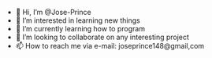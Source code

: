 - 👋 Hi, I’m @Jose-Prince
- 👀 I’m interested in learning new things
- 🌱 I’m currently learning how to program
- 💞️ I’m looking to collaborate on any interesting project
- 📫 How to reach me via e-mail: joseprince148@gmail,com

<!---
Jose-Prince/Jose-Prince is a ✨ special ✨ repository because its `README.md` (this file) appears on your GitHub profile.
You can click the Preview link to take a look at your changes.
--->
